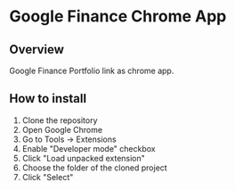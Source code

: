 # Google Finance Chrome App

## Overview
Google Finance Portfolio link as chrome app.

## How to install

1. Clone the repository
2. Open Google Chrome
3. Go to Tools -> Extensions
4. Enable "Developer mode" checkbox
5. Click "Load unpacked extension"
6. Choose the folder of the cloned project
7. Click "Select"
